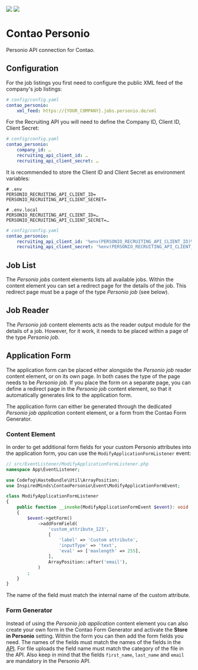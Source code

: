 [![](https://img.shields.io/packagist/v/inspiredminds/contao-personio.svg)](https://packagist.org/packages/inspiredminds/contao-personio)
[![](https://img.shields.io/packagist/dt/inspiredminds/contao-personio.svg)](https://packagist.org/packages/inspiredminds/contao-personio)

Contao Personio
===============

Personio API connection for Contao.

## Configuration

For the job listings you first need to configure the public XML feed of the company's job listings:

```yaml
# config/config.yaml
contao_personio:
    xml_feed: https://{YOUR_COMPANY}.jobs.personio.de/xml
```

For the Recruiting API you will need to define the Company ID, Client ID, Client Secret:

```yaml
# config/config.yaml
contao_personio:
    company_id: …
    recruiting_api_client_id: …
    recruiting_api_client_secret: …
```

It is recommended to store the Client ID and Client Secret as environment variables:

```
# .env
PERSONIO_RECRUITING_API_CLIENT_ID=
PERSONIO_RECRUITING_API_CLIENT_SECRET=
```

```
# .env.local
PERSONIO_RECRUITING_API_CLIENT_ID=…
PERSONIO_RECRUITING_API_CLIENT_SECRET=…
```

```yaml
# config/config.yaml
contao_personio:
    recruiting_api_client_id: '%env(PERSONIO_RECRUITING_API_CLIENT_ID)%'
    recruiting_api_client_secret: '%env(PERSONIO_RECRUITING_API_CLIENT_SECRET)%'
```

## Job List

The _Personio jobs_ content elements lists all available jobs. Within the content element you can set a redirect page
for the details of the job. This redirect page must be a page of the type _Personio job_ (see below).

## Job Reader

The _Personio job_ content elements acts as the reader output module for the details of a job. However, for it work, it
needs to be placed within a page of the type _Personio job_.

## Application Form

The application form can be placed either alongside the _Personio job_ reader content element, or on its own page. In
both cases the type of the page needs to be _Personio job_. If you place the form on a separate page, you can define
a redirect page in the _Personio job_ content element, so that it automatically generates link to the application form.

The application form can either be generated through the dedicated _Personio job application_ content element, or a form
from the Contao Form Generator.

### Content Element

In order to get additional form fields for your custom Personio attributes into the application form, you can use the
`ModifyApplicationFormListener` event:

```php
// src/EventListener/ModifyApplicationFormListener.php
namespace App\EventListener;

use Codefog\HasteBundle\Util\ArrayPosition;
use InspiredMinds\ContaoPersonio\Event\ModifyApplicationFormEvent;

class ModifyApplicationFormListener
{
    public function __invoke(ModifyApplicationFormEvent $event): void
    {
        $event->getForm()
            ->addFormField(
                'custom_attribute_123',
                [
                    'label' => 'Custom attribute',
                    'inputType' => 'text',
                    'eval' => ['maxlength' => 255],
                ],
                ArrayPosition::after('email'),
            )
        ;
    }
}
```

The name of the field must match the internal name of the custom attribute.

### Form Generator

Instead of using the _Personio job application_ content element you can also create your own form in the Contao Form
Generator and activate the __Store in Personio__ setting. Within the form you can then add the form fields you need. The
names of the fields must match the names of the fields in the [API](https://developer.personio.de/v1.0/reference/post_v1-recruiting-applications#form-postV1RecruitingApplications). For file uploads the field name must match the
category of the file in the API. Also keep in mind that the fields `first_name`, `last_name` and `email` are mandatory
in the Personio API.
